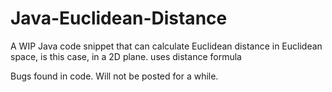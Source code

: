 # Java-Euclidean-Distance
A WIP Java code snippet that can calculate Euclidean distance in Euclidean space, is this case, in a 2D plane. uses distance formula

Bugs found in code. Will not be posted for a while. 
